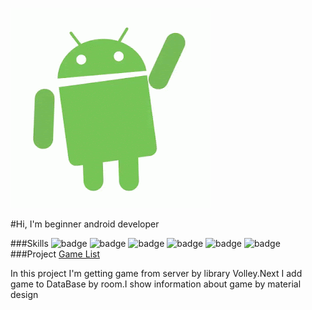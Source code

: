 
![Header](https://github.com/3REAPER/3REAPER/blob/main/asset/android.gif)

#Hi, I'm beginner android developer

###Skills 
![badge](https://img.shields.io/badge/java-<green>)
![badge](https://img.shields.io/badge/room-<green>)
![badge](https://img.shields.io/badge/materialDesign-<green>)
![badge](https://img.shields.io/badge/rest-<green>)
![badge](https://img.shields.io/badge/git-<green>)
![badge](https://img.shields.io/badge/gradle-<green>)
###Project
[Game List](https://github.com/3REAPER/gameList)  

In this project I'm getting game from server by library Volley.Next I add game to DataBase  by room.I show information about game by material design 